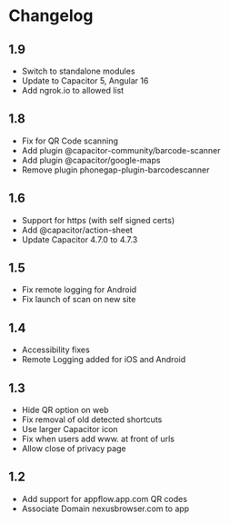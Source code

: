 # Changelog

## 1.9
 - Switch to standalone modules
 - Update to Capacitor 5, Angular 16
 - Add ngrok.io to allowed list
 
## 1.8
 - Fix for QR Code scanning
 - Add plugin @capacitor-community/barcode-scanner
 - Add plugin @capacitor/google-maps
 - Remove plugin phonegap-plugin-barcodescanner

## 1.6

- Support for https (with self signed certs)
- Add @capacitor/action-sheet
- Update Capacitor 4.7.0 to 4.7.3

## 1.5

- Fix remote logging for Android
- Fix launch of scan on new site

## 1.4
- Accessibility fixes
- Remote Logging added for iOS and Android

## 1.3
- Hide QR option on web
- Fix removal of old detected shortcuts
- Use larger Capacitor icon
- Fix when users add www. at front of urls
- Allow close of privacy page

## 1.2
- Add support for appflow.app.com QR codes
- Associate Domain nexusbrowser.com to app
